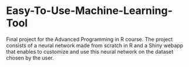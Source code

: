 # Easy-To-Use-Machine-Learning-Tool
Final project for the Advanced Programming in R course. The project consists of a neural network made from scratch in R and a Shiny webapp that enables to customize and use this neural network on the dataset chosen by the user.
